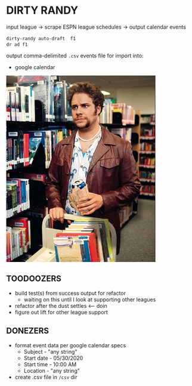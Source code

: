# DIRTY RANDY

input league -> scrape ESPN league schedules -> output calendar events

```
dirty-randy auto-draft  f1
dr ad f1
```

output comma-delimited `.csv` events file for import into:
- google calendar

![dirty randy, brother](/dr.png)

## TOODOOZERS

- build test(s) from success output for refactor
    - waiting on this until I look at supporting other leagues
- refactor after the dust settles <-- doin
- figure out lift for other league support

## DONEZERS

- format event data per google calendar specs
    - Subject - "any string"
    - Start date - 05/30/2020
    - Start time - 10:00 AM
    - Location - "any string"
- create .csv file in `/csv` dir

